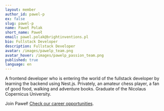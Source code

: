 ```yaml
---
layout: member
author_id: pawel-p
ex: false
slug: pawel-p
name: Paweł Polak
short_name: Paweł
email: pawel.polak@brightinventions.pl
bio: Fullstack Developer
description: Fullstack Developer
avatar: /images/pawelp_team.png
avatar_hover: /images/pawelp_passion_team.png
published: true
language: en
---
```

A frontend developer who is entering the world of the fullstack developer by learning the backend using Nest.js. Privately, an amateur chess player, a fan of good food, walking and adventure books. Graduate of the Nicolaus Copernicus University.

Join Paweł! [Check our career opportunities](/career).
